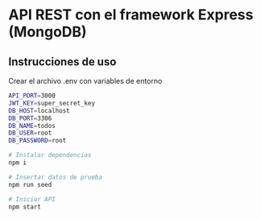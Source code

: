 # API REST con el framework Express (MongoDB)

## Instrucciones de uso

Crear el archivo .env con variables de entorno

```bash
API_PORT=3000
JWT_KEY=super_secret_key
DB_HOST=localhost
DB_PORT=3306
DB_NAME=todos
DB_USER=root
DB_PASSWORD=root
```

```bash
# Instalar dependencias
npm i

# Insertar datos de prueba
npm run seed

# Iniciar API
npm start
```